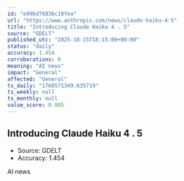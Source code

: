 ```yaml
---
id: "e99bd76836c10fea"
url: "https://www.anthropic.com/news/claude-haiku-4-5"
title: "Introducing Claude Haiku 4 . 5"
source: "GDELT"
published_utc: "2025-10-15T18:15:00+00:00"
status: "daily"
accuracy: 1.454
corroborations: 0
meaning: "AI news"
impact: "General"
affected: "General"
ts_daily: "1760571349.635719"
ts_weekly: null
ts_monthly: null
value_score: 0.805
---
```

## Introducing Claude Haiku 4 . 5

- Source: GDELT
- Accuracy: 1.454

AI news
